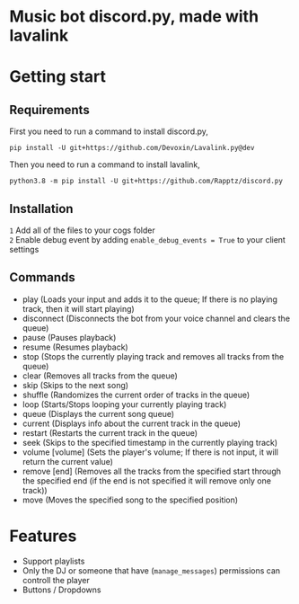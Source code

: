 # Music bot discord.py, made with lavalink
# Getting start
## Requirements
First you need to run a command to install discord.py,
```shell
pip install -U git+https://github.com/Devoxin/Lavalink.py@dev
```
Then you need to run a command to install lavalink,
```shell
python3.8 -m pip install -U git+https://github.com/Rapptz/discord.py
```
## Installation
`1` Add all of the files to your cogs folder <br>
`2` Enable debug event by adding `enable_debug_events = True` to your client settings

## Commands
- play <query> (Loads your input and adds it to the queue; If there is no playing track, then it will start playing)
- disconnect (Disconnects the bot from your voice channel and clears the queue)
- pause (Pauses playback)
- resume (Resumes playback)
- stop (Stops the currently playing track and removes all tracks from the queue)
- clear (Removes all tracks from the queue)
- skip (Skips to the next song)
- shuffle (Randomizes the current order of tracks in the queue)
- loop (Starts/Stops looping your currently playing track)
- queue (Displays the current song queue)
- current (Displays info about the current track in the queue)
- restart (Restarts the current track in the queue)
- seek <position> (Skips to the specified timestamp in the currently playing track)
- volume [volume] (Sets the player's volume; If there is not input, it will return the current value)
- remove <start> [end] (Removes all the tracks from the specified start through the specified end (if the end is not specified it will remove only one track))
- move <position> <track> (Moves the specified song to the specified position)

# Features
- Support playlists
- Only the DJ or someone that have (`manage_messages`) permissions can controll the player
- Buttons / Dropdowns
